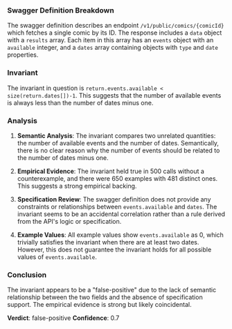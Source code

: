 ### Swagger Definition Breakdown
The swagger definition describes an endpoint `/v1/public/comics/{comicId}` which fetches a single comic by its ID. The response includes a `data` object with a `results` array. Each item in this array has an `events` object with an `available` integer, and a `dates` array containing objects with `type` and `date` properties.

### Invariant
The invariant in question is `return.events.available < size(return.dates[])-1`. This suggests that the number of available events is always less than the number of dates minus one.

### Analysis
1. **Semantic Analysis**: The invariant compares two unrelated quantities: the number of available events and the number of dates. Semantically, there is no clear reason why the number of events should be related to the number of dates minus one.

2. **Empirical Evidence**: The invariant held true in 500 calls without a counterexample, and there were 650 examples with 481 distinct ones. This suggests a strong empirical backing.

3. **Specification Review**: The swagger definition does not provide any constraints or relationships between `events.available` and `dates`. The invariant seems to be an accidental correlation rather than a rule derived from the API's logic or specification.

4. **Example Values**: All example values show `events.available` as 0, which trivially satisfies the invariant when there are at least two dates. However, this does not guarantee the invariant holds for all possible values of `events.available`.

### Conclusion
The invariant appears to be a "false-positive" due to the lack of semantic relationship between the two fields and the absence of specification support. The empirical evidence is strong but likely coincidental.

**Verdict**: false-positive
**Confidence**: 0.7

